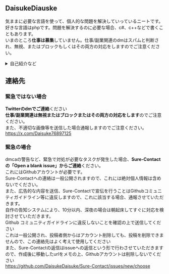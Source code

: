 ## DaisukeDiauske

気ままに必要な言語を使って、個人的な問題を解決していっているニートです。  
好きな言語はphpです。問題を解決するのに必要な場合、c#、c++などで書くこともあります。  
いまのところ**仕事は募集**していません。仕事/副業関連のdmはスパムと判断され、無視、またはブロックもしくはその両方の対応をしますのでご注意ください。  

<details>

<summary>自己紹介など</summary>

## リポジトリ紹介
### MultiCommentViewer  
2024年8月ごろに、必要そうな人が多いという理由でc#を使ってマルチコメントビュワーの暫定ニコ生対応版を書きました。  
https://github.com/DaisukeDaisuke/MultiCommentViewer/releases/tag/0.6.37a

## dq9バトルエミュレータプロジェクト
「私の好きな配信者を助けれる」という理由で始まったdq9のバトルエミュレータプロジェクトは、2024年後半、私が主に従事していたプロジェクトです。  
c++で書かれています。  
https://github.com/DaisukeDaisuke/dq9BattleEmulatorCollection.cpp

## ライセンスの方針について
私が著作権を持つプロジェクトでは寛容なライセンスを使うことにしています。  
MITライセンス、unlicenseなどを好みます。  

## 従事してきたプロジェクトメモ

#### 2025年3月~
dq9バトルエミュレータ(c++)

#### 2025年1月3日~
pmmp関連(php)

#### 2023年10月~
dq9界隈のQOL上昇に貢献など、途中でMultiCommentViewerニコ生対応版作ったりするなどした

#### 2023年~
pmmp関連(php)


</details>


## 連絡先
### 緊急ではない場合
**Twitterのdmでご連絡**ください  
**仕事/副業関連は無視またはブロックまたはその両方の対応をします**のでご注意ください。  
また、不適切な画像等を送信した場合通報しますのでご注意ください。   
https://x.com/Daisuke76897125  

### 緊急の場合
dmcaの警告など、緊急で対処が必要なタスクが発生した場合、**Sure-Contactの「Open a blank issue」からご連絡**ください。   
これにはGithubアカウントが必要です。    
Sure-Contactへの連絡は一般公開されますので、これには絶対個人情報は含めないでください。  
また、広告的な内容を送信、Sure-Contactで宣伝を行うことはGithubコミュニティガイドライン等に違反しますので、これに該当する場合、通報させていただきます。   
自作の告知システムにより、10分以内、深夜の場合は朝起床してすぐに対応を検討させていただきます。   
Github コミュニティガイドラインに違反しないことを確認の上で送信してください        
これは一般公開され、投稿者側からはアカウント削除しても、投稿を削除できませんので、この連絡先はよく考えて使用してください       
また、Sure-Contactの返信はissueへの返信という形で行わさせていただきますので、作成後に移動したurlをメモの上、Githubアカウントは削除しないでください  
https://github.com/DaisukeDaisuke/Sure-Contact/issues/new/choose    

<!--
**DaisukeDaisuke/DaisukeDaisuke** is a ✨ _special_ ✨ repository because its `README.md` (this file) appears on your GitHub profile.

Here are some ideas to get you started:

- 🔭 I’m currently working on ...
- 🌱 I’m currently learning ...
- 👯 I’m looking to collaborate on ...
- 🤔 I’m looking for help with ...
- 💬 Ask me about ...
- 📫 How to reach me: ...
- 😄 Pronouns: ...
- ⚡ Fun fact: ...
-->

